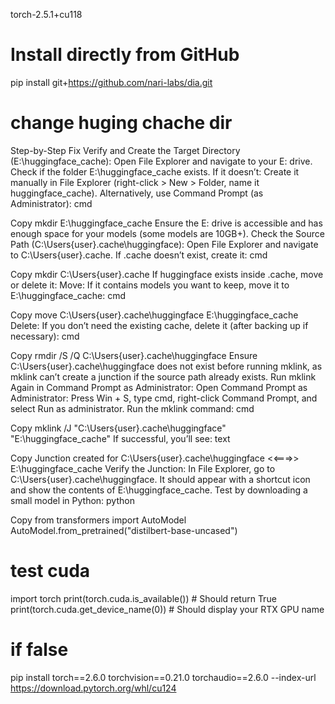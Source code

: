 torch-2.5.1+cu118

# Install directly from GitHub
pip install git+https://github.com/nari-labs/dia.git

# change huging chache  dir
Step-by-Step Fix
Verify and Create the Target Directory (E:\huggingface_cache):
Open File Explorer and navigate to your E: drive.
Check if the folder E:\huggingface_cache exists. If it doesn’t:
Create it manually in File Explorer (right-click > New > Folder, name it huggingface_cache).
Alternatively, use Command Prompt (as Administrator):
cmd

Copy
mkdir E:\huggingface_cache
Ensure the E: drive is accessible and has enough space for your models (some models are 10GB+).
Check the Source Path (C:\Users\{user}\.cache\huggingface):
Open File Explorer and navigate to C:\Users\{user}\.cache.
If .cache doesn’t exist, create it:
cmd

Copy
mkdir C:\Users\{user}\.cache
If huggingface exists inside .cache, move or delete it:
Move: If it contains models you want to keep, move it to E:\huggingface_cache:
cmd

Copy
move C:\Users\{user}\.cache\huggingface E:\huggingface_cache
Delete: If you don’t need the existing cache, delete it (after backing up if necessary):
cmd

Copy
rmdir /S /Q C:\Users\{user}\.cache\huggingface
Ensure C:\Users\{user}\.cache\huggingface does not exist before running mklink, as mklink can’t create a junction if the source path already exists.
Run mklink Again in Command Prompt as Administrator:
Open Command Prompt as Administrator:
Press Win + S, type cmd, right-click Command Prompt, and select Run as administrator.
Run the mklink command:
cmd

Copy
mklink /J "C:\Users\{user}\.cache\huggingface" "E:\huggingface_cache"
If successful, you’ll see:
text

Copy
Junction created for C:\Users\{user}\.cache\huggingface <<===>> E:\huggingface_cache
Verify the Junction:
In File Explorer, go to C:\Users\{user}\.cache\huggingface. It should appear with a shortcut icon and show the contents of E:\huggingface_cache.
Test by downloading a small model in Python:
python

Copy
from transformers import AutoModel
AutoModel.from_pretrained("distilbert-base-uncased")


# test cuda

import torch
print(torch.cuda.is_available())  # Should return True
print(torch.cuda.get_device_name(0))  # Should display your RTX GPU name

# if false

pip install torch==2.6.0 torchvision==0.21.0 torchaudio==2.6.0 --index-url https://download.pytorch.org/whl/cu124
